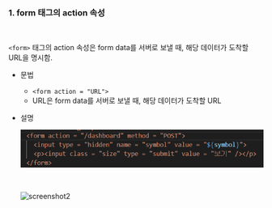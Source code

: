 
### 1. form 태그의 action 속성

<br>

  `<form>` 태그의 action 속성은 form data를 서버로 보낼 때, 해당 데이터가 도착할 URL을 명시함.
  
* 문법
  <br>
  
  - `<form action = "URL">`
  - URL은 form data를 서버로 보낼 때, 해당 데이터가 도착할 URL

* 설명
  <br>
  
  ![screenshot1](/설명/이미지/0803-1.PNG)
  
  <br>
  
  ![screenshot2](/이미지/0803-2.PNG)
  
